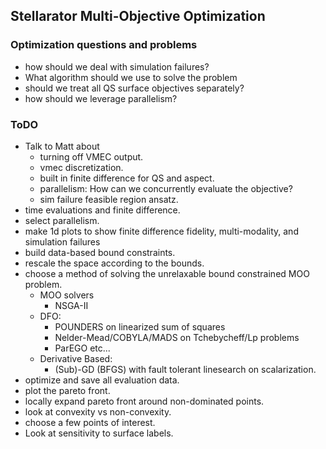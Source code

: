 ## Stellarator Multi-Objective Optimization

### Optimization questions and problems
- how should we deal with simulation failures?
- What algorithm should we use to solve the problem
- should we treat all QS surface objectives separately?
- how should we leverage parallelism?

### ToDO
- Talk to Matt about 
  - turning off VMEC output.
  - vmec discretization.
  - built in finite difference for QS and aspect.
  - parallelism: How can we concurrently evaluate the objective?
  - sim failure feasible region ansatz.
- time evaluations and finite difference.
- select parallelism.
- make 1d plots to show finite difference fidelity, 
  multi-modality, and simulation failures
- build data-based bound constraints.
- rescale the space according to the bounds.
- choose a method of solving the unrelaxable bound constrained MOO problem.
  - MOO solvers
    - NSGA-II
  - DFO:
    - POUNDERS on linearized sum of squares
    - Nelder-Mead/COBYLA/MADS on Tchebycheff/Lp problems
    - ParEGO etc...
  - Derivative Based:
    - (Sub)-GD (BFGS) with fault tolerant linesearch on scalarization.
- optimize and save all evaluation data.
- plot the pareto front.
- locally expand pareto front around non-dominated points.
- look at convexity vs non-convexity.
- choose a few points of interest.
- Look at sensitivity to surface labels.
